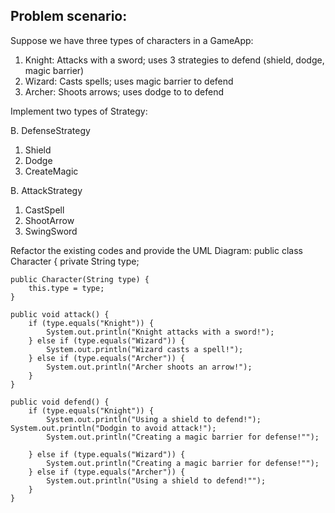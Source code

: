 ## Problem scenario:
Suppose we have three types of characters in a GameApp:

1. Knight: Attacks with a sword; uses 3 strategies to defend (shield, dodge, magic barrier)
2. Wizard: Casts spells; uses magic barrier to defend
3. Archer: Shoots arrows; uses dodge to to defend

Implement two types of Strategy:

B. DefenseStrategy
1. Shield
2. Dodge
3. CreateMagic

B.  AttackStrategy
1.  CastSpell
2.  ShootArrow
3.  SwingSword  

Refactor the existing codes and provide the UML Diagram:
public class Character {
    private String type;

    public Character(String type) {
        this.type = type;
    }

    public void attack() {
        if (type.equals("Knight")) {
            System.out.println("Knight attacks with a sword!");
        } else if (type.equals("Wizard")) {
            System.out.println("Wizard casts a spell!");
        } else if (type.equals("Archer")) {
            System.out.println("Archer shoots an arrow!");
        }
    }

    public void defend() {
        if (type.equals("Knight")) {
            System.out.println("Using a shield to defend!");
	System.out.println("Dodgin to avoid attack!");
            System.out.println("Creating a magic barrier for defense!"");		

        } else if (type.equals("Wizard")) {
            System.out.println("Creating a magic barrier for defense!"");
        } else if (type.equals("Archer")) {
            System.out.println("Using a shield to defend!"");
        }
    }

